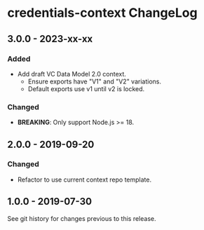 # credentials-context ChangeLog

## 3.0.0 - 2023-xx-xx

### Added
- Add draft VC Data Model 2.0 context.
  - Ensure exports have "V1" and "V2" variations.
  - Default exports use v1 until v2 is locked.

### Changed
- **BREAKING**: Only support Node.js >= 18.

## 2.0.0 - 2019-09-20

### Changed
- Refactor to use current context repo template.

## 1.0.0 - 2019-07-30

See git history for changes previous to this release.
